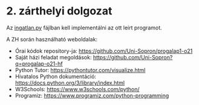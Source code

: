 # 2. zárthelyi dolgozat

Az [ingatlan.py](ingatlan.py) fájlban kell implementálni az ott leírt programot.

A ZH során használható weboldalak:
* Órai kódok repository-ja: https://github.com/Uni-Sopron/progalap1-o21
* Saját házi feladat megoldások: https://github.com/Uni-Sopron?q=progalap-o21-hf
* Python Tutor: https://pythontutor.com/visualize.html
* Hivatalos Python dokumentáció: https://docs.python.org/3/library/index.html
* W3Schools: https://www.w3schools.com/python/
* Programiz: https://www.programiz.com/python-programming

